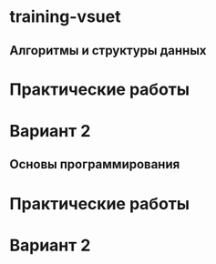 # training-vsuet

## Алгоритмы и структуры данных
# Практические работы
# Вариант 2

## Основы программирования
# Практические работы
# Вариант 2
